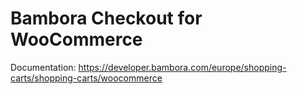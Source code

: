 Bambora Checkout for WooCommerce
========================

Documentation: https://developer.bambora.com/europe/shopping-carts/shopping-carts/woocommerce
